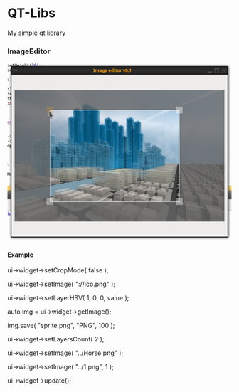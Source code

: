 # QT-Libs
My simple qt library


### ImageEditor
![Sample image](images/imageeditor.png)

#### Example

ui->widget->setCropMode( false );

ui->widget->setImage( "://ico.png" );

ui->widget->setLayerHSV( 1, 0, 0, value );

auto img = ui->widget->getImage();

img.save( "sprite.png", "PNG", 100 );

ui->widget->setLayersCount( 2 );

ui->widget->setImage( "../Horse.png" );

ui->widget->setImage( "../1.png", 1 );

ui->widget->update();
